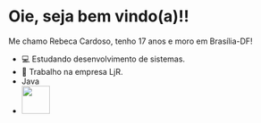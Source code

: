 # Oie, seja bem vindo(a)!!
Me chamo Rebeca Cardoso, tenho 17 anos e moro em Brasília-DF!
* 💻 Estudando desenvolvimento de sistemas.
* 💼 Trabalho na empresa LjR.
* Java
* <img src="https://raw.githubusercontent.com/jmnote/z-icons/master/svg/java.svg" width="50px">

